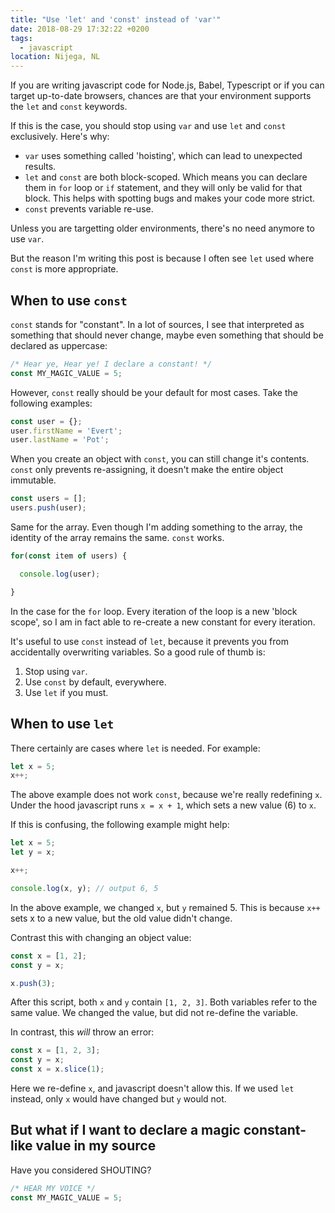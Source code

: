 ```yaml
---
title: "Use 'let' and 'const' instead of 'var'"
date: 2018-08-29 17:32:22 +0200
tags:
  - javascript
location: Nijega, NL
---
```


If you are writing javascript code for Node.js, Babel, Typescript or if you can
target up-to-date browsers, chances are that your environment supports the `let`
and `const` keywords.

If this is the case, you should stop using `var` and use `let` and `const`
exclusively. Here's why:

* `var` uses something called 'hoisting', which can lead to unexpected results.
* `let` and `const` are both block-scoped. Which means you can declare them in
  `for` loop or `if` statement, and they will only be valid for that block. This
  helps with spotting bugs and makes your code more strict.
* `const` prevents variable re-use.

Unless you are targetting older environments, there's no need anymore to use
`var`.

But the reason I'm writing this post is because I often see `let` used where
`const` is more appropriate.

When to use `const`
-------------------

`const` stands for "constant". In a lot of sources, I see that interpreted as
something that should never change, maybe even something that should be
declared as uppercase:

```javascript
/* Hear ye, Hear ye! I declare a constant! */
const MY_MAGIC_VALUE = 5;
```

However, `const` really should be your default for most cases. Take the
following examples:


```javascript
const user = {};
user.firstName = 'Evert';
user.lastName = 'Pot';
```

When you create an object with `const`, you
can still change it's contents. `const` only prevents re-assigning, it doesn't
make the entire object immutable.

```javascript
const users = [];
users.push(user);
```

Same for the array. Even though I'm adding something to the array, the identity
of the array remains the same. `const` works.

```javascript
for(const item of users) {

  console.log(user);

}
```

In the case for the `for` loop. Every iteration of the loop is a new
'block scope', so I am in fact able to re-create a new constant for every
iteration.

It's useful to use `const` instead of `let`, because it prevents you from
accidentally overwriting variables. So a good rule of thumb is:

1. Stop using `var`.
2. Use `const` by default, everywhere.
3. Use `let` if you must.


When to use `let`
-----------------

There certainly are cases where `let` is needed. For example:

```javascript
let x = 5;
x++;
```

The above example does not work `const`, because we're really redefining `x`.
Under the hood javascript runs `x = x + 1`, which sets a new value (6) to `x`.

If this is confusing, the following example might help:

```javascript
let x = 5;
let y = x;

x++;

console.log(x, y); // output 6, 5
```

In the above example, we changed `x`, but `y` remained 5. This is because
`x++` sets x to a new value, but the old value didn't change.

Contrast this with changing an object value:

```javascript
const x = [1, 2];
const y = x;

x.push(3);
```

After this script, both `x` and `y` contain `[1, 2, 3]`. Both variables refer
to the same value. We changed the value, but did not re-define the variable.

In contrast, this _will_ throw an error:

```javascript
const x = [1, 2, 3];
const y = x;
const x = x.slice(1);
```

Here we re-define `x`, and javascript doesn't allow this. If we used `let`
instead, only `x` would have changed but `y` would not.


But what if I want to declare a magic constant-like value in my source
----------------------------------------------------------------------

Have you considered SHOUTING?

```javascript
/* HEAR MY VOICE */
const MY_MAGIC_VALUE = 5;
```

[1]: https://caniuse.com/#search=let
[2]: https://developer.mozilla.org/en-US/docs/Web/JavaScript/Reference/Statements/var#var_hoisting
